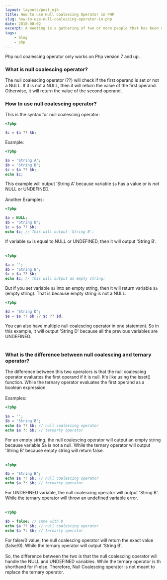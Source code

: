 ```yaml
---
layout: layouts/post.njk
title: How to use Null Coalescing Operator in PHP
slug: how-to-use-null-coalescing-operator-in-php
date: 2018-08-02
excerpt: A meeting is a gathering of two or more people that has been convened for the purpose of achieving a common goal through verbal interaction.
tags: 
    - blog
    - php
---
```


Php null coalescing operator only works on Php version 7 and up.  

### What is null coalescing operator?
The null coalescing operator (??) will check if the first operand is set or not a NULL. If it is not a NULL, then it will return the value of the first operand. Otherwise, it will return the value of the second operand.

### How to use null coalescing operator?
This is the syntax for null coalescing operator:

``` php
<?php

$c = $a ?? $b;
```

Example:

``` php
<?php 

$a = 'String A';
$b = 'String B';
$c = $a ?? $b;
echo $c;
```
This example will output 'String A' because variable `$a` has a value or is *not* NULL or UNDEFINED.  
<br>
Another Examples:
``` php 
<?php

$a = NULL;
$b = 'String B';
$c = $a ?? $b;
echo $c; // This will output 'String B';
```
If variable `$a` is equal to NULL or UNDEFINED, then it will output 'String B'.  
<br>
``` php
<?php

$a = '';
$b = 'String B';
$c = $a ?? $b;
echo $c; // This will output an empty string;
```
But if you set variable `$a` into an empty string, then it will return variable `$a` (empty string).  That is because empty string is not a NULL.
<br>
``` php
<?php

$d = 'String D';
$e = $a ?? $b ?? $c ?? $d;
```
You can also have multiple null coalescing operator in one statement. So in this example, it will output 'String D' because all the previous variables are UNDEFINED.  
<br>
### What is the difference between null coalescing and ternary operator?
The difference between this two operators is that the null coalescing operator evaluates the first operand if it is null. It's like using the isset() function. While the ternary operator evaluates the first operand as a boolean expression.  
<br>
Examples:
``` php
<?php

$a = '';
$b = 'String B';
echo $a ?? $b; // null coalescing operator
echo $a ?: $b; // ternarty operator
```
For an empty string, the null coalescing operator will output an empty string because variable $a is not a null. While the ternary operator will output 'String B' because empty string will return false.  
<br>
``` php
<?php

$b = 'String B';
echo $a ?? $b; // null coalescing operator
echo $a ?: $b; // ternarty operator
```
For UNDEFINED variable, the null coalescing operator will output 'String B'. While the ternary operator will throw an undefined variable error.  
<br>
``` php
<?php

$b = false; // same with 0
echo $a ?? $b; // null coalescing operator
echo $a ?: $b; // ternarty operator
```
For false/0 value, the null coalescing operator will return the exact value (false/0). While the ternary operator will output 'String B'.  
<br>
So, the difference between the two is that the null coalescing operator will handle the NULL and UNDEFINED variables. While the ternary operator is th shorthand for if-else. Therefore, Null Coalescing operator is not meant to replace the ternary operator.

